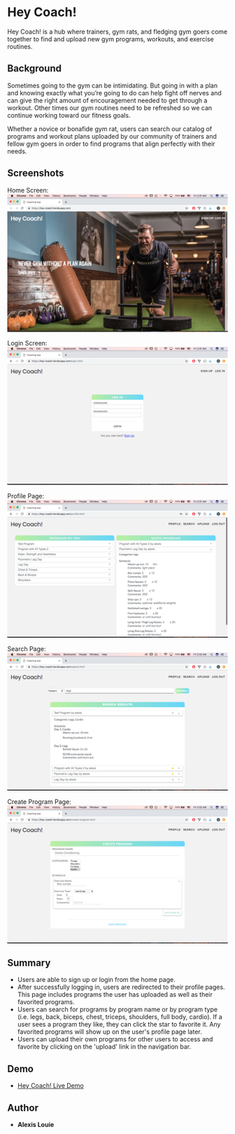 Hey Coach!
=================
Hey Coach! is a hub where trainers, gym rats, and fledging gym goers come together to find and upload new gym programs, workouts, and exercise routines. 

Background
----------
Sometimes going to the gym can be intimidating. But going in with a plan and knowing exactly what you’re going to do can help fight off nerves and can give the right amount of encouragement needed to get through a workout. Other times our gym routines need to be refreshed so we can continue working toward our fitness goals. 

Whether a novice or bonafide gym rat, users can search our catalog of programs and workout plans uploaded by our community of trainers and fellow gym goers in order to find programs that align perfectly with their needs.

Screenshots 
-----------
Home Screen:
![image of home screen](/homescreen.png)

Login Screen: 
![image of login page section](/login.png)

Profile Page:
![image of profile page](/profile.png)

Search Page: 
![image of profile page](/search.png)

Create Program Page: 
![image of profile page](/create-program.png)


Summary
-------
- Users are able to sign up or login from the home page.
- After successfully logging in, users are redirected to their profile pages. This page includes programs the user has uploaded as well as their favorited programs.
- Users can search for programs by program name or by program type (i.e. legs, back, biceps, chest, triceps, shoulders, full body, cardio). If a user sees a program they like, they can click the star to favorite it. Any favorited programs will show up on the user's profile page later.
- Users can upload their own programs for other users to access and favorite by clicking on the 'upload' link in the navigation bar. 

Demo
----
- [Hey Coach! Live Demo](https://hey-coach.herokuapp.com/)

Author
------
- **Alexis Louie** 